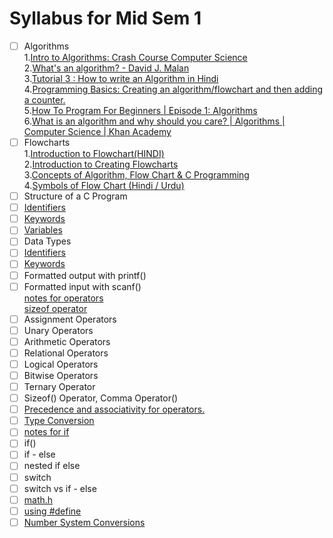 # Syllabus for Mid Sem 1

- [ ] Algorithms  
  1.[Intro to Algorithms: Crash Course Computer Science](https://www.youtube.com/watch?v=rL8X2mlNHPM)  
  2.[What's an algorithm? - David J. Malan](https://www.youtube.com/watch?v=rL8X2mlNHPM)  
  3.[Tutorial 3 : How to write an Algorithm in Hindi](https://www.youtube.com/watch?v=oz8nWf38SJU)  
  4.[Programming Basics: Creating an algorithm/flowchart and then adding a counter.](https://www.youtube.com/watch?v=AjoSfSd-5Nw)  
  5.[How To Program For Beginners | Episode 1: Algorithms](https://www.youtube.com/watch?v=-WHAZGjs4Eo)  
  6.[What is an algorithm and why should you care? | Algorithms | Computer Science | Khan Academy](https://www.youtube.com/watch?v=CvSOaYi89B4)  
- [ ] Flowcharts  
  1.[Introduction to Flowchart(HINDI)](https://www.youtube.com/watch?v=174S0Nvu7Xc)  
  2.[Introduction to Creating Flowcharts](https://www.youtube.com/watch?v=SWRDqTx8d4k)  
  3.[Concepts of Algorithm, Flow Chart & C Programming](https://www.youtube.com/watch?v=DF2XAc07eI0)  
  4.[Symbols of Flow Chart (Hindi / Urdu)](https://www.youtube.com/watch?v=akun51yj-xU)
- [ ] Structure of a C Program
- [ ] [Identifiers](https://github.com/dbc2201/clbcTasks/blob/master/docs/identifiers.pdf)  
- [ ] [Keywords](https://github.com/dbc2201/clbcTasks/blob/master/docs/keywords.pdf)  
- [ ] [Variables](https://github.com/dbc2201/clbcTasks/blob/master/docs/variables.pdf)  
- [ ] Data Types 
- [ ] [Identifiers](https://github.com/dbc2201/clbcTasks/blob/master/docs/identifiers.pdf)  
- [ ] [Keywords](https://github.com/dbc2201/clbcTasks/blob/master/docs/keywords.pdf)    
- [ ] Formatted output with printf()
- [ ] Formatted input with scanf()  
  [notes for operators](https://github.com/dbc2201/clbcTasks/blob/master/docs/operators.pdf)  
  [sizeof operator](https://github.com/dbc2201/clbcTasks/blob/master/docs/sizeof.pdf)  
- [ ] Assignment Operators
- [ ] Unary Operators
- [ ] Arithmetic Operators
- [ ] Relational Operators
- [ ] Logical Operators
- [ ] Bitwise Operators
- [ ] Ternary Operator
- [ ] Sizeof() Operator, Comma Operator()
- [ ] [Precedence and associativity for operators.](https://github.com/dbc2201/clbcTasks/blob/master/docs/panda.pdf)  
- [ ] [Type Conversion](https://github.com/dbc2201/clbcTasks/blob/master/docs/typecasting.pdf)   
- [ ] [notes for if](https://github.com/dbc2201/clbcTasks/blob/master/docs/if.pdf)  
- [ ] if()
- [ ] if - else 
- [ ] nested if else
- [ ] switch
- [ ] switch vs if - else  
- [ ] [math.h](https://github.com/dbc2201/clbcTasks/blob/master/docs/math.pdf)  
- [ ] [using #define](https://github.com/dbc2201/clbcTasks/blob/master/docs/hashdefine.pdf)  
- [ ] [Number System Conversions](http://www.learnabout-electronics.org/Digital/dig12.php)